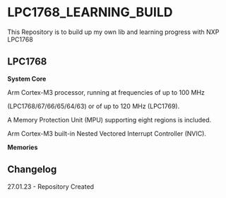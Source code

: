 # LPC1768_LEARNING_BUILD
This Repository is to build up my own lib and learning progress with NXP LPC1768

## LPC1768
**System Core**

  Arm Cortex-M3 processor, running at frequencies of up to 100 MHz

  (LPC1768/67/66/65/64/63) or of up to 120 MHz (LPC1769). 

  A Memory Protection Unit (MPU) supporting eight regions is included.

 Arm Cortex-M3 built-in Nested Vectored Interrupt Controller (NVIC).

**Memories**



## Changelog
27.01.23 - Repository Created
